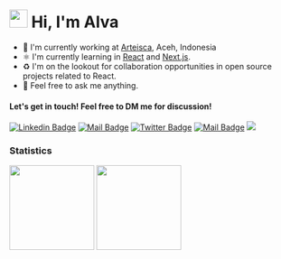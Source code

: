 <h1 class="flex"><img src="https://tva1.sinaimg.cn/large/e6c9d24egy1h1571l0uucg205k05egri.gif" width="32" />&nbsp;Hi, I'm Alva</h1>



- 🏢 I'm currently working at [Arteisca](https://instagram.com/arteisca), Aceh, Indonesia
- ⚛️ I'm currently learning in [React](https://reactjs.org) and [Next.js](https://nextjs.org).
- ♻️ I'm on the lookout for collaboration opportunities in open source projects related to React.
- 💬 Feel free to ask me anything.



####  Let's get in touch! Feel free to DM me for discussion!

[![Linkedin Badge](https://img.shields.io/badge/-Alva%20Zikri%20Aldyza-0e76a8?style=flat&labelColor=0e76a8&logo=linkedin&logoColor=white)](https://www.linkedin.com/in/alvadyza/) 
[![Mail Badge](https://img.shields.io/badge/-@alvadyza-e84393?style=flat&labelColor=e84393&logo=instagram&logoColor=white)](https://instagram.com/alvadyza) 
[![Twitter Badge](https://img.shields.io/badge/-@alvadyza-1ca0f1?style=flat&labelColor=1ca0f1&logo=twitter&logoColor=white&link=https://twitter.com/aulianzaa)](https://twitter.com/alvadyza) 
[![Mail Badge](https://img.shields.io/badge/-alva@morandi.my.id-c0392b?style=flat&labelColor=c0392b&logo=gmail&logoColor=white)](mailto:alva@morandi.my.id)
[![](https://img.shields.io/github/followers/alvadyzaa?label=GitHub%20Followers)](https://github.com/alvadyzaa)
<br />

### Statistics

<span><img height="150"  src="https://github-readme-stats.vercel.app/api/top-langs/?username=alvadyzaa&layout=compact&hide=php&langs_count=6" /></span>
<span><a href="https://github.com/alvadyzaa?tab=repositories&q=&type=&language=&sort=stargazers"><img height="150" src="https://github-readme-stats.vercel.app/api?username=alvadyzaa&show_icons=true&count_private=true&hide=contribs" /></a></span>
